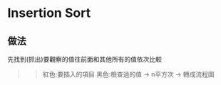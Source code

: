 # Insertion Sort
## 做法
   先找到(抓出)要觀察的值往前面和其他所有的值依次比較
>>紅色:要插入的項目 
>>黑色:檢查過的值
      → n平方次
      → 轉成流程圖

